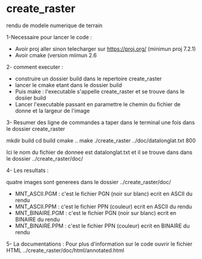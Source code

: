 # create_raster
rendu de modele numerique de terrain

1-Necessaire pour lancer le code :

- Avoir proj aller sinon telecharger sur https://proj.org/ (minimun proj 7.2.1)
- Avoir cmake (version miimun 2.6

2- comment executer :

- construire un dossier build dans le repertoire create_raster 
- lancer le cmake etant dans le dossier build
- Puis make : l'executable s'appelle create_raster et se trouve dans le dosiier build
- Lancer l'executable passant en paramettre le chemin du fichier de donne et la largeur de l'image

3- Resumer des ligne de commandes a taper dans le terminal une fois dans le dossier create_raster

mkdir build
cd build
cmake ..
make
./create_raster ../doc/datalonglat.txt 800  


Ici le nom du fichier de donnee est datalonglat.txt et il se trouve dans dans le dossier ../create_raster/doc/

4- Les resultats :

quatre images sont generees dans le dossier ../create_raster/doc/
- MNT_ASCII.PGM : c'est le fichier PGN (noir sur blanc) ecrit en ASCII du rendu
- MNT_ASCII.PPM : c'est le fichier PPN (couleur) ecrit en ASCII du rendu
- MNT_BINAIRE.PGM : c'est le fichier PGN (noir sur blanc) ecrit en BINAIRE du rendu
- MNT_BINAIRE.PPM : c'est le fichier PPN (couleur) ecrit en BINAIRE du rendu

5- La documentations :
Pour plus d'information sur le code ouvrir le fichier HTML ../create_raster/doc/html/annotated.html
